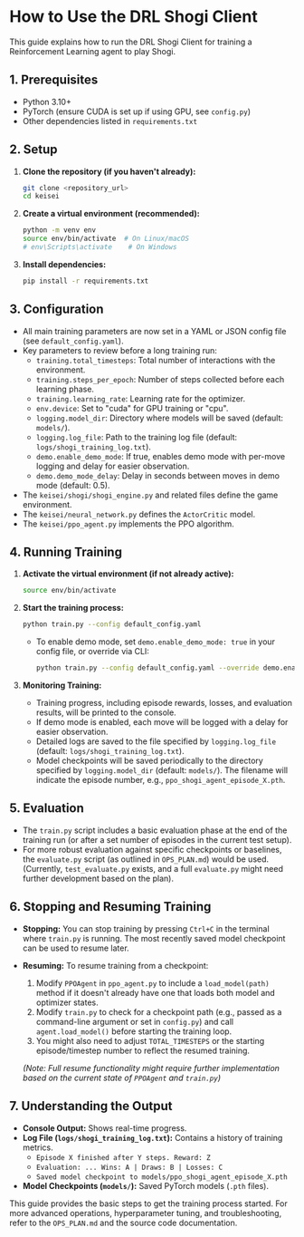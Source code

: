 # How to Use the DRL Shogi Client

This guide explains how to run the DRL Shogi Client for training a Reinforcement Learning agent to play Shogi.

## 1. Prerequisites

*   Python 3.10+
*   PyTorch (ensure CUDA is set up if using GPU, see `config.py`)
*   Other dependencies listed in `requirements.txt`

## 2. Setup

1.  **Clone the repository (if you haven't already):**
    ```bash
    git clone <repository_url>
    cd keisei
    ```

2.  **Create a virtual environment (recommended):**
    ```bash
    python -m venv env
    source env/bin/activate  # On Linux/macOS
    # env\Scripts\activate    # On Windows
    ```

3.  **Install dependencies:**
    ```bash
    pip install -r requirements.txt
    ```

## 3. Configuration

*   All main training parameters are now set in a YAML or JSON config file (see `default_config.yaml`).
*   Key parameters to review before a long training run:
    *   `training.total_timesteps`: Total number of interactions with the environment.
    *   `training.steps_per_epoch`: Number of steps collected before each learning phase.
    *   `training.learning_rate`: Learning rate for the optimizer.
    *   `env.device`: Set to "cuda" for GPU training or "cpu".
    *   `logging.model_dir`: Directory where models will be saved (default: `models/`).
    *   `logging.log_file`: Path to the training log file (default: `logs/shogi_training_log.txt`).
    *   `demo.enable_demo_mode`: If true, enables demo mode with per-move logging and delay for easier observation.
    *   `demo.demo_mode_delay`: Delay in seconds between moves in demo mode (default: 0.5).
*   The `keisei/shogi/shogi_engine.py` and related files define the game environment.
*   The `keisei/neural_network.py` defines the `ActorCritic` model.
*   The `keisei/ppo_agent.py` implements the PPO algorithm.

## 4. Running Training

1.  **Activate the virtual environment (if not already active):**
    ```bash
    source env/bin/activate
    ```

2.  **Start the training process:**
    ```bash
    python train.py --config default_config.yaml
    ```
    * To enable demo mode, set `demo.enable_demo_mode: true` in your config file, or override via CLI:
      ```bash
      python train.py --config default_config.yaml --override demo.enable_demo_mode=true
      ```

3.  **Monitoring Training:**
    *   Training progress, including episode rewards, losses, and evaluation results, will be printed to the console.
    *   If demo mode is enabled, each move will be logged with a delay for easier observation.
    *   Detailed logs are saved to the file specified by `logging.log_file` (default: `logs/shogi_training_log.txt`).
    *   Model checkpoints will be saved periodically to the directory specified by `logging.model_dir` (default: `models/`). The filename will indicate the episode number, e.g., `ppo_shogi_agent_episode_X.pth`.

## 5. Evaluation

*   The `train.py` script includes a basic evaluation phase at the end of the training run (or after a set number of episodes in the current test setup).
*   For more robust evaluation against specific checkpoints or baselines, the `evaluate.py` script (as outlined in `OPS_PLAN.md`) would be used. (Currently, `test_evaluate.py` exists, and a full `evaluate.py` might need further development based on the plan).

## 6. Stopping and Resuming Training

*   **Stopping:** You can stop training by pressing `Ctrl+C` in the terminal where `train.py` is running. The most recently saved model checkpoint can be used to resume later.
*   **Resuming:** To resume training from a checkpoint:
    1.  Modify `PPOAgent` in `ppo_agent.py` to include a `load_model(path)` method if it doesn't already have one that loads both model and optimizer states.
    2.  Modify `train.py` to check for a checkpoint path (e.g., passed as a command-line argument or set in `config.py`) and call `agent.load_model()` before starting the training loop.
    3.  You might also need to adjust `TOTAL_TIMESTEPS` or the starting episode/timestep number to reflect the resumed training.

    *(Note: Full resume functionality might require further implementation based on the current state of `PPOAgent` and `train.py`)*

## 7. Understanding the Output

*   **Console Output:** Shows real-time progress.
*   **Log File (`logs/shogi_training_log.txt`):** Contains a history of training metrics.
    *   `Episode X finished after Y steps. Reward: Z`
    *   `Evaluation: ... Wins: A | Draws: B | Losses: C`
    *   `Saved model checkpoint to models/ppo_shogi_agent_episode_X.pth`
*   **Model Checkpoints (`models/`):** Saved PyTorch models (`.pth` files).

This guide provides the basic steps to get the training process started. For more advanced operations, hyperparameter tuning, and troubleshooting, refer to the `OPS_PLAN.md` and the source code documentation.
